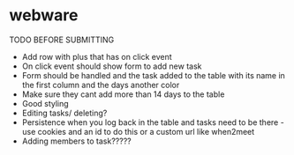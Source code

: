 # webware

TODO BEFORE SUBMITTING
- Add row with plus that has on click event
- On click event should show form to add new task
- Form should be handled and the task added to the table with its name in the first column and the days another color
- Make sure they cant add more than 14 days to the table
- Good styling
- Editing tasks/ deleting?
- Persistence when you log back in the table and tasks need to be there - use cookies and an id to do this or a custom url like when2meet
- Adding members to task?????